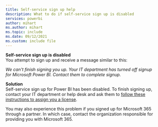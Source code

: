 ```yaml
---
title: Self-service sign up help
description: What to do if self-service sign up is disabled
services: powerbi
author: mihart
ms.author: mihart
ms.topic: include
ms.date: 09/12/2021
ms.custom: include file
---
```



**Self-service sign up is disabled**    
You attempt to sign up and receive a message similar to this: 

*We can't finish signing you up. Your IT department has turned off signup for Microsoft Power BI. Contact them to complete signup.* 

**Solution**    
Self-service sign up for Power BI has been disabled. To finish signing up, contact your IT department or help desk and ask them to [follow these instructions to assign you a license](../enterprise/service-admin-purchasing-power-bi-pro.md). 

You may also experience this problem if you signed up for Microsoft 365 through a partner. In which case, contact the organization responsible for providing you with Microsoft 365. 